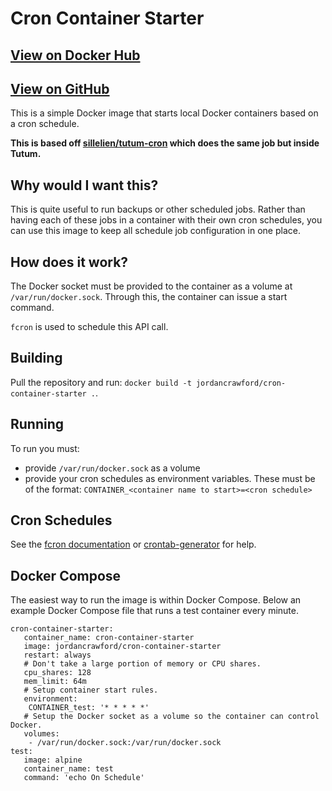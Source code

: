 # Cron Container Starter
## [View on Docker Hub](https://hub.docker.com/r/jordancrawford/cron-container-starter/)
## [View on GitHub](https://github.com/jordancrawfordnz/docker-cron-container-starter)

This is a simple Docker image that starts local Docker containers based on a cron schedule.

**This is based off [sillelien/tutum-cron](https://github.com/sillelien/tutum-cron) which does the same job but inside Tutum.**

## Why would I want this?
This is quite useful to run backups or other scheduled jobs. Rather than having each of these jobs in a container with their own cron schedules, you can use this image to keep all schedule job configuration in one place.

## How does it work?
The Docker socket must be provided to the container as a volume at ``/var/run/docker.sock``. Through this, the container can issue a start command.

``fcron`` is used to schedule this API call.

## Building
Pull the repository and run: ``docker build -t jordancrawford/cron-container-starter .``.

## Running
To run you must:

 - provide ``/var/run/docker.sock`` as a volume
 - provide your cron schedules as environment variables. These must be of the format: ``CONTAINER_<container name to start>=<cron schedule>``
 
## Cron Schedules
See the [fcron documentation](http://fcron.free.fr/doc/en/fcrontab.5.html) or [crontab-generator](http://crontab-generator.org/) for help.

## Docker Compose
The easiest way to run the image is within Docker Compose. Below an example Docker Compose file that runs a test container every minute.

```
cron-container-starter:
   container_name: cron-container-starter
   image: jordancrawford/cron-container-starter
   restart: always
   # Don't take a large portion of memory or CPU shares.
   cpu_shares: 128
   mem_limit: 64m
   # Setup container start rules.
   environment:
    CONTAINER_test: '* * * * *'
   # Setup the Docker socket as a volume so the container can control Docker.
   volumes:
    - /var/run/docker.sock:/var/run/docker.sock
test:
   image: alpine
   container_name: test
   command: 'echo On Schedule'
```
